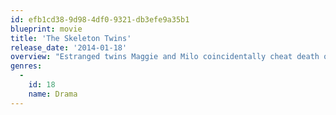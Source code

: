 ```yaml
---
id: efb1cd38-9d98-4df0-9321-db3efe9a35b1
blueprint: movie
title: 'The Skeleton Twins'
release_date: '2014-01-18'
overview: "Estranged twins Maggie and Milo coincidentally cheat death on the same day, prompting them to reunite and confront the reasons their lives went so wrong. As the twins' reunion reinvigorates them, they realize the key to fixing their lives may just lie in repairing their relationship."
genres:
  -
    id: 18
    name: Drama
---
```

